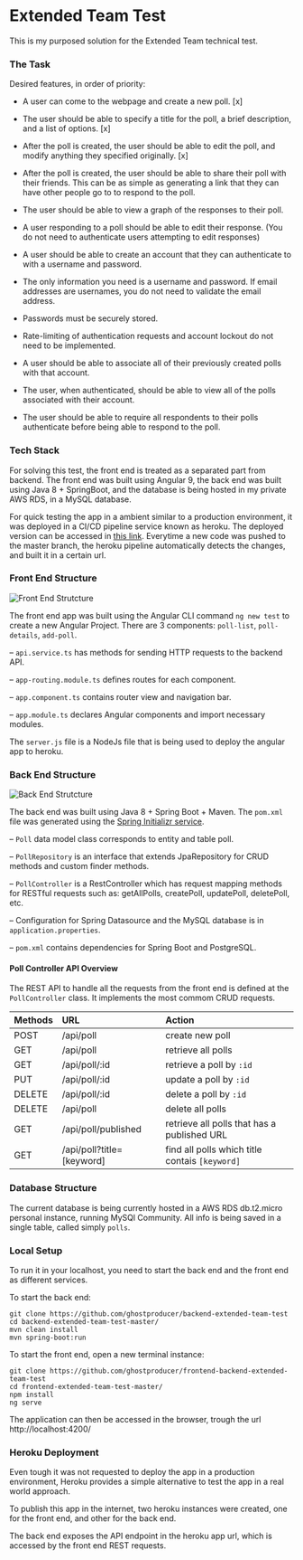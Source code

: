 # Extended Team Test

This is my purposed solution for the Extended Team technical test. 

### The Task

Desired features, in order of priority:

- A user can come to the webpage and create a new poll. [x]

- The user should be able to specify a title for the poll, a brief description, and a list of options. [x]

- After the poll is created, the user should be able to edit the poll, and modify anything they specified originally. [x]

- After the poll is created, the user should be able to share their poll with their friends. This can be as simple as generating a link that they can have other people go to to respond to the poll.

- The user should be able to view a graph of the responses to their poll.

- A user responding to a poll should be able to edit their response. (You do not need to authenticate users attempting to edit responses)

- A user should be able to create an account that they can authenticate to with a username and password.

- The only information you need is a username and password. If email addresses are usernames, you do not need to validate the email address.

- Passwords must be securely stored.

- Rate-limiting of authentication requests and account lockout do not need to be implemented.

- A user should be able to associate all of their previously created polls with that account.

- The user, when authenticated, should be able to view all of the polls associated with their account.

- The user should be able to require all respondents to their polls authenticate before being able to respond to the poll.

### Tech Stack

For solving this test, the front end is treated as a separated part from backend. The front end was built using Angular 9, the back end was built using Java 8 + SpringBoot, and the database is being hosted in my private AWS RDS, in a MySQL database.

For quick testing the app in a ambient similar to a production environment, it was deployed in a CI/CD pipeline service known as heroku. The deployed version can be accessed in [this link](https://frontend-extended-team-test.herokuapp.com/). Everytime a new code was pushed to the master branch, the heroku pipeline automatically detects the changes, and built it in a certain url.

### Front End Structure

![Front End Strutcture](images/front-end-structure.png)

The front end app was built using the Angular CLI command `ng new test` to create a new Angular Project.
There are 3 components: `poll-list`, `poll-details`, `add-poll`.

– `api.service.ts` has methods for sending HTTP requests to the backend API.

– `app-routing.module.ts` defines routes for each component.

– `app.component.ts` contains router view and navigation bar.

– `app.module.ts` declares Angular components and import necessary modules.

The `server.js` file is a NodeJs file that is being used to deploy the angular app to heroku.

### Back End Structure

![Back End Strutcture](images/back-end-structure.png)

The back end was built using Java 8 + Spring Boot + Maven. The `pom.xml` file was generated using the [Spring Initializr service](https://start.spring.io/).

– `Poll` data model class corresponds to entity and table poll.

– `PollRepository` is an interface that extends JpaRepository for CRUD methods and custom finder methods.

– `PollController` is a RestController which has request mapping methods for RESTful requests such as: getAllPolls, createPoll, updatePoll, deletePoll, etc.

– Configuration for Spring Datasource and the MySQL database is in `application.properties`.

– `pom.xml` contains dependencies for Spring Boot and PostgreSQL.

#### Poll Controller API Overview

The REST API to handle all the requests from the front end is defined at the `PollController` class. It implements the most commom CRUD requests.

|   Methods    |  URL                           | Action                                        |
| :---         | :---                           | :---                                          |
| POST         | /api/poll                      | create new poll                               |
| GET          | /api/poll                      | retrieve all polls                            |
| GET          | /api/poll/:id                  | retrieve a poll by `:id`                      |
| PUT          | /api/poll/:id                  | update a poll by `:id`                        |
| DELETE       | /api/poll/:id                  | delete a poll by `:id`                        |
| DELETE       | /api/poll                      | delete all polls                              |
| GET          | /api/poll/published            | retrieve all polls that has a published URL   |
| GET          | /api/poll?title=[keyword]      | find all polls which title contais `[keyword]`|                    |

### Database Structure

The current database is being currently hosted in a AWS RDS db.t2.micro personal instance, running MySQl Community.
All info is being saved in a single table, called simply `polls`.

### Local Setup

To run it in your localhost, you need to start the back end and the front end as different services.

To start the back end:  

```
git clone https://github.com/ghostproducer/backend-extended-team-test
cd backend-extended-team-test-master/
mvn clean install
mvn spring-boot:run
```

To start the front end, open a new terminal instance: 
```
git clone https://github.com/ghostproducer/frontend-backend-extended-team-test
cd frontend-extended-team-test-master/
npm install
ng serve
```

The application can then be accessed in the browser, trough the url http://localhost:4200/

### Heroku Deployment

Even tough it was not requested to deploy the app in a production environment, Heroku provides a simple alternative to test the app in a real world approach.

To publish this app in the internet, two heroku instances were created, one for the front end, and other for the back end.

The back end exposes the API endpoint in the heroku app url, which is accessed by the front end REST requests.
